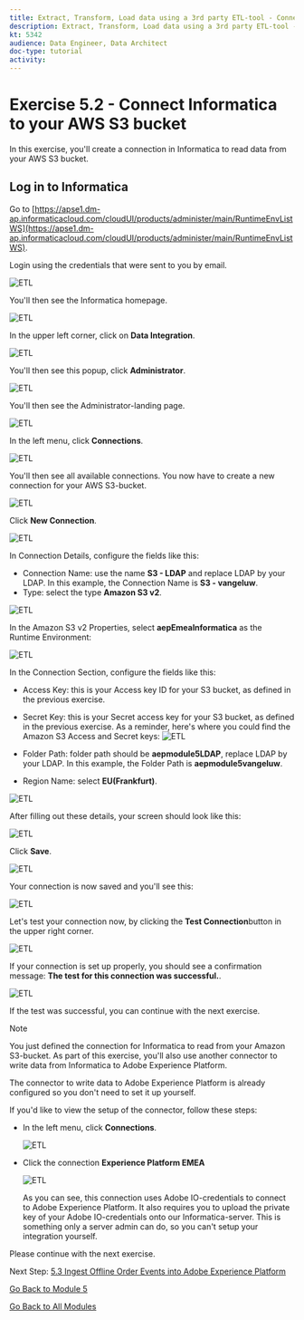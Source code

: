 ```yaml
---
title: Extract, Transform, Load data using a 3rd party ETL-tool - Connect Informatica to your AWS S3 bucket
description: Extract, Transform, Load data using a 3rd party ETL-tool - Connect Informatica to your AWS S3 bucket
kt: 5342
audience: Data Engineer, Data Architect
doc-type: tutorial
activity: 
---
```


# Exercise 5.2 - Connect Informatica to your AWS S3 bucket

In this exercise, you'll create a connection in Informatica to read data from your AWS S3 bucket.

## Log in to Informatica

Go to [https://apse1.dm-ap.informaticacloud.com/cloudUI/products/administer/main/RuntimeEnvListWS](https://apse1.dm-ap.informaticacloud.com/cloudUI/products/administer/main/RuntimeEnvListWS). 

Login using the credentials that were sent to you by email.

![ETL](./images/infhome.png)

You'll then see the Informatica homepage.

![ETL](./images/inf1.png)

In the upper left corner, click on **Data Integration**.

![ETL](./images/inf2.png)

You'll then see this popup, click **Administrator**.

![ETL](./images/inf3.png)

You'll then see the Administrator-landing page.

![ETL](./images/inf4.png)

In the left menu, click **Connections**.

![ETL](./images/inf5.png)

You'll then see all available connections. You now have to create a new connection for your AWS S3-bucket.

![ETL](./images/inf6.png)

Click **New Connection**.

![ETL](./images/inf7.png)

In Connection Details, configure the fields like this:

- Connection Name: use the name **S3 - LDAP** and replace LDAP by your LDAP. In this example, the Connection Name is **S3 - vangeluw**.
- Type: select the type **Amazon S3 v2**.

![ETL](./images/inf8.png)

In the Amazon S3 v2 Properties, select **aepEmeaInformatica** as the Runtime Environment:

![ETL](./images/inf9.png)

In the Connection Section, configure the fields like this:

- Access Key: this is your Access key ID for your S3 bucket, as defined in the previous exercise.
- Secret Key: this is your Secret access key for your S3 bucket, as defined in the previous exercise.
As a reminder, here's where you could find the Amazon S3 Access and Secret keys:
![ETL](./images/cred1.png)

- Folder Path: folder path should be **aepmodule5LDAP**, replace LDAP by your LDAP. In this example, the Folder Path is **aepmodule5vangeluw**.
- Region Name: select **EU(Frankfurt)**.

![ETL](./images/inf10.png)

After filling out these details, your screen should look like this:

![ETL](./images/inf11.png)

Click **Save**.

![ETL](./images/inf12.png)

Your connection is now saved and you'll see this:

![ETL](./images/inf13.png)

Let's test your connection now, by clicking the **Test Connection**button in the upper right corner.

![ETL](./images/inf14.png)

If your connection is set up properly, you should see a confirmation message: **The test for this connection was successful.**.

![ETL](./images/inf15.png)

If the test was successful, you can continue with the next exercise.

>[!NOTE]
>
>You just defined the connection for Informatica to read from your Amazon S3-bucket.
>As part of this exercise, you'll also use another connector to write data from Informatica to Adobe Experience Platform.
>
>The connector to write data to Adobe Experience Platform is already configured so you don't need to set it up yourself.

If you'd like to view the setup of the connector, follow these steps:

- In the left menu, click **Connections**.

  ![ETL](./images/inf20.png)

- Click the connection **Experience Platform EMEA**

  ![ETL](./images/inf21.png)

  As you can see, this connection uses Adobe IO-credentials to connect to Adobe Experience Platform. It also requires you to upload the private key of your Adobe IO-credentials onto our Informatica-server. This is something only a server admin can do, so you can't setup your integration yourself.
  
Please continue with the next exercise.

Next Step: [5.3 Ingest Offline Order Events into Adobe Experience Platform](./ex3.md)

[Go Back to Module 5](./data-ingestion-informatica-etl.md)

[Go Back to All Modules](../../overview.md)
